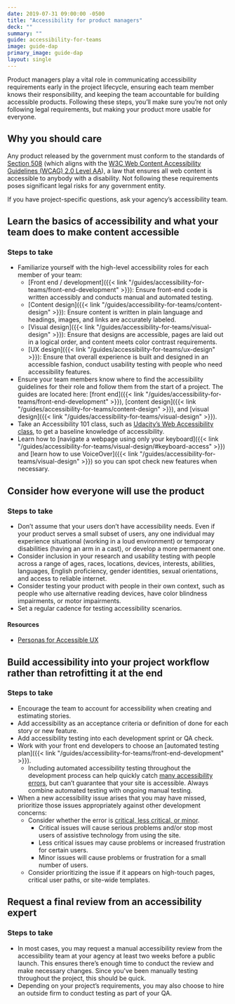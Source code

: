 ```yaml
---
date: 2019-07-31 09:00:00 -0500
title: "Accessibility for product managers"
deck: ""
summary: ""
guide: accessibility-for-teams
image: guide-dap
primary_image: guide-dap
layout: single
---
```


Product managers play a vital role in communicating accessibility requirements early in the project lifecycle, ensuring each team member knows their responsibility, and keeping the team accountable for building accessible products. Following these steps, you’ll make sure you’re not only following legal requirements, but making your product more usable for everyone.

## Why you should care

Any product released by the government must conform to the standards of [Section 508](https://www.section508.gov/) (which aligns with the [W3C Web Content Accessibility Guidelines (WCAG) 2.0 Level AA](https://www.w3.org/WAI/WCAG20/quickref/)), a law that ensures all web content is accessible to anybody with a disability. Not following these requirements poses significant legal risks for any government entity.

If you have project-specific questions, ask your agency’s accessibility team.

## Learn the basics of accessibility and what your team does to make content accessible

### Steps to take
- Familiarize yourself with the high-level accessibility roles for each member of your team:
  - [Front end / development]({{< link "/guides/accessibility-for-teams/front-end-development" >}}): Ensure front-end code is written accessibly and conducts manual and automated testing.
  - [Content design]({{< link "/guides/accessibility-for-teams/content-design" >}}): Ensure content is written in plain language and headings, images, and links are accurately labeled.
  - [Visual design]({{< link "/guides/accessibility-for-teams/visual-design" >}}): Ensure that designs are accessible, pages are laid out in a logical order, and content meets color contrast requirements.
  - [UX design]({{< link "/guides/accessibility-for-teams/ux-design" >}}): Ensure that overall experience is built and designed in an accessible fashion, conduct usability testing with people who need accessibility features.
- Ensure your team members know where to find the accessibility guidelines for their role and follow them from the start of a project. The guides are located here: [front end]({{< link "/guides/accessibility-for-teams/front-end-development" >}}), [content design]({{< link "/guides/accessibility-for-teams/content-design" >}}), and [visual design]({{< link "/guides/accessibility-for-teams/visual-design" >}}).
- Take an Accessibility 101 class, such as [Udacity’s Web Accessibility class](https://www.udacity.com/course/web-accessibility--ud891), to get a baseline knowledge of accessibility.
- Learn how to [navigate a webpage using only your keyboard]({{< link "/guides/accessibility-for-teams/visual-design/#keyboard-access" >}}) and [learn how to use VoiceOver]({{< link "/guides/accessibility-for-teams/visual-design" >}}) so you can spot check new features when necessary.

## Consider how everyone will use the product

### Steps to take
- Don’t assume that your users don’t have accessibility needs. Even if your product serves a small subset of users, any one individual may experience situational (working in a loud environment) or temporary disabilities (having an arm in a cast), or develop a more permanent one.
- Consider inclusion in your research and usability testing with people across a range of ages, races, locations, devices, interests, abilities, languages, English proficiency, gender identities, sexual orientations, and access to reliable internet.
- Consider testing your product with people in their own context, such as people who use alternative reading devices, have color blindness impairments, or motor impairments.
- Set a regular cadence for testing accessibility scenarios.

#### Resources
- [Personas for Accessible UX](https://prod.rm.gfolkdev.net/a-web-for-everyone/personas-for-accessible-ux/)

## Build accessibility into your project workflow rather than retrofitting it at the end

### Steps to take
- Encourage the team to account for accessibility when creating and estimating stories.
- Add accessibility as an acceptance criteria or definition of done for each story or new feature.
- Add accessibility testing into each development sprint or QA check.
- Work with your front end developers to choose an [automated testing plan]({{< link "/guides/accessibility-for-teams/front-end-development" >}}).
  - Including automated accessibility testing throughout the development process can help quickly catch [many accessibility errors](https://accessibility.blog.gov.uk/2017/02/24/what-we-found-when-we-tested-tools-on-the-worlds-least-accessible-webpage/), but can’t guarantee that your site is accessible. Always combine automated testing with ongoing manual testing.
- When a new accessibility issue arises that you may have missed, prioritize those issues appropriately against other development concerns:
  - Consider whether the error is [critical, less critical, or minor](https://pages.18f.gov/accessibility/checklist/).
    - Critical issues will cause serious problems and/or stop most users of assistive technology from using the site.
    - Less critical issues may cause problems or increased frustration for certain users.
    - Minor issues will cause problems or frustration for a small number of users.
  - Consider prioritizing the issue if it appears on high-touch pages, critical user paths, or site-wide templates.

## Request a final review from an accessibility expert

### Steps to take
- In most cases, you may request a manual accessibility review from the accessibility team at your agency at least two weeks before a public launch. This ensures there’s enough time to conduct the review and make necessary changes. Since you've been manually testing throughout the project, this should be quick.
- Depending on your project’s requirements, you may also choose to hire an outside firm to conduct testing as part of your QA.

